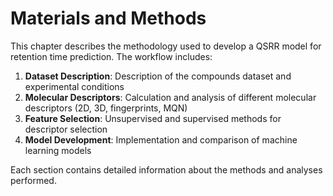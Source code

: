 # Materials and Methods

This chapter describes the methodology used to develop a QSRR model for retention time prediction. The workflow includes:

1. **Dataset Description**: Description of the compounds dataset and experimental conditions
2. **Molecular Descriptors**: Calculation and analysis of different molecular descriptors (2D, 3D, fingerprints, MQN)
3. **Feature Selection**: Unsupervised and supervised methods for descriptor selection
4. **Model Development**: Implementation and comparison of machine learning models

Each section contains detailed information about the methods and analyses performed.